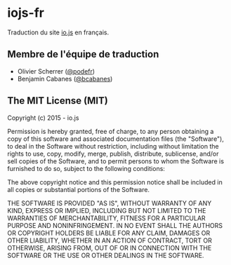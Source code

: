 # iojs-fr

Traduction du site [io.js](https://iojs.org/) en français.

## Membre de l'équipe de traduction

- Olivier Scherrer ([@podefr](https://github.com/podefr))
- Benjamin Cabanes ([@bcabanes](https://github.com/bcabanes))

## The MIT License (MIT)

Copyright (c) 2015 - io.js

Permission is hereby granted, free of charge, to any person obtaining a copy
of this software and associated documentation files (the "Software"), to deal
in the Software without restriction, including without limitation the rights
to use, copy, modify, merge, publish, distribute, sublicense, and/or sell
copies of the Software, and to permit persons to whom the Software is
furnished to do so, subject to the following conditions:

The above copyright notice and this permission notice shall be included in
all copies or substantial portions of the Software.

THE SOFTWARE IS PROVIDED "AS IS", WITHOUT WARRANTY OF ANY KIND, EXPRESS OR
IMPLIED, INCLUDING BUT NOT LIMITED TO THE WARRANTIES OF MERCHANTABILITY,
FITNESS FOR A PARTICULAR PURPOSE AND NONINFRINGEMENT. IN NO EVENT SHALL THE
AUTHORS OR COPYRIGHT HOLDERS BE LIABLE FOR ANY CLAIM, DAMAGES OR OTHER
LIABILITY, WHETHER IN AN ACTION OF CONTRACT, TORT OR OTHERWISE, ARISING FROM,
OUT OF OR IN CONNECTION WITH THE SOFTWARE OR THE USE OR OTHER DEALINGS IN
THE SOFTWARE.
